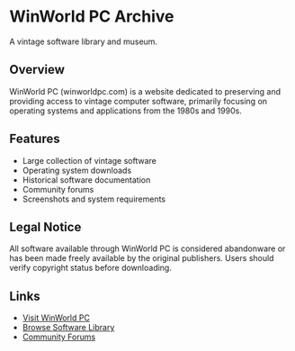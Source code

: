 # WinWorld PC Archive
A vintage software library and museum.

## Overview
WinWorld PC (winworldpc.com) is a website dedicated to preserving and providing access to vintage computer software, primarily focusing on operating systems and applications from the 1980s and 1990s.

## Features
- Large collection of vintage software
- Operating system downloads
- Historical software documentation
- Community forums
- Screenshots and system requirements

## Legal Notice
All software available through WinWorld PC is considered abandonware or has been made freely available by the original publishers. Users should verify copyright status before downloading.

## Links
- [Visit WinWorld PC](https://winworldpc.com/)
- [Browse Software Library](https://winworldpc.com/library)
- [Community Forums](https://forum.winworldpc.com/)